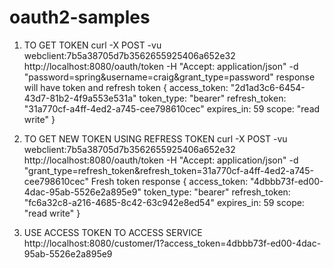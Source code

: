 # oauth2-samples

1. TO GET TOKEN 
 curl -X POST -vu webclient:7b5a38705d7b3562655925406a652e32 http://localhost:8080/oauth/token -H "Accept: application/json" -d "password=spring&username=craig&grant_type=password"
  response will have token and refresh token
  {
    access_token: "2d1ad3c6-6454-43d7-81b2-4f9a553e531a"
    token_type: "bearer"
    refresh_token: "31a770cf-a4ff-4ed2-a745-cee798610cec"
    expires_in: 59
    scope: "read write"
  }
  
2. TO GET NEW TOKEN USING REFRESS TOKEN
curl -X POST -vu webclient:7b5a38705d7b3562655925406a652e32 http://localhost:8080/oauth/token -H "Accept: application/json" -d "grant_type=refresh_token&refresh_token=31a770cf-a4ff-4ed2-a745-cee798610cec"
   Fresh token response
   {
      access_token: "4dbbb73f-ed00-4dac-95ab-5526e2a895e9"
      token_type: "bearer"
      refresh_token: "fc6a32c8-a216-4685-8c42-63c942e8ed54"
      expires_in: 59
      scope: "read write"
    }
3. USE ACCESS TOKEN TO ACCESS SERVICE
http://localhost:8080/customer/1?access_token=4dbbb73f-ed00-4dac-95ab-5526e2a895e9

